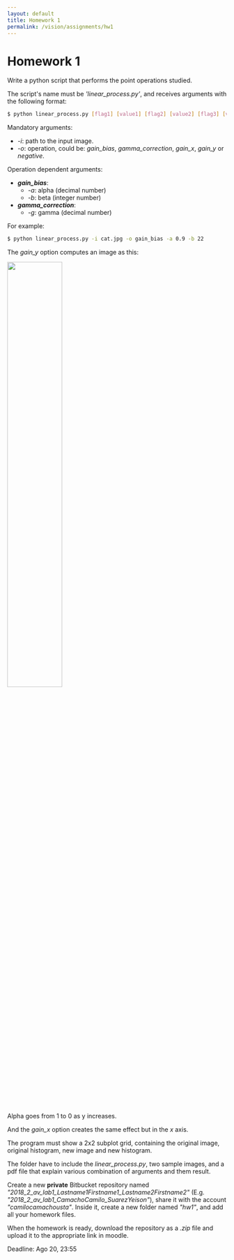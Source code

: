 ```yaml
---
layout: default
title: Homework 1
permalink: /vision/assignments/hw1
---
```


# Homework 1

Write a python script that performs the point operations studied.

The script's name must be *'linear_process.py'*, and receives arguments with the following format:

``` sh
$ python linear_process.py [flag1] [value1] [flag2] [value2] [flag3] [value3] ...
```

Mandatory arguments:
* *-i*: path to the input image.
* *-o*: operation, could be: *gain_bias*, *gamma_correction*, *gain_x*, *gain_y* or *negative*.

Operation dependent arguments:
* ***gain_bias***:
    * *-a*: alpha (decimal number)
    * *-b*: beta (integer number)
* ***gamma_correction***:
    * *-g*: gamma (decimal number)

For example:

``` sh
$ python linear_process.py -i cat.jpg -o gain_bias -a 0.9 -b 22
```

The *gain_y* option computes an image as this:

<div class="picture">
  <img style="width:50%;" src ="/cstopics/assets/img/vision/1_linear5.png" />
  <div>Alpha goes from 1 to 0 as y increases.</div>
</div>

And the *gain_x* option creates the same effect but in the *x* axis.

The program must show a 2x2 subplot grid, containing the original image, original histogram, new image and new histogram.

The folder have to include the *linear_process.py*, two sample images, and a pdf file that explain various combination of arguments and them result.

Create a new **private** Bitbucket repository named *"2018_2_av_lab1_Lastname1Firstname1_Lastname2Firstname2"* (E.g. *"2018_2_av_lab1_CamachoCamilo_SuarezYeison"*),  share it with the account *"camilocamachousta"*. Inside it, create a new folder named *"hw1"*, and add all your homework files.

When the homework is ready, download the repository as a *.zip* file and upload it to the appropriate link in moodle.

Deadline: Ago 20, 23:55
